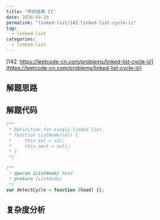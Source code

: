 ```yaml
---
title: "环形链表 II"
date: 2020-03-26
permalink: "linked-list/142.linked-list-cycle-ii"
tag:
  - linked-list
categories:
  - linked-list
---
```


[142. https://leetcode-cn.com/problems/linked-list-cycle-ii/](https://leetcode-cn.com/problems/linked-list-cycle-ii/)

## 解题思路

## 解题代码

```js
/**
 * Definition for singly-linked list.
 * function ListNode(val) {
 *     this.val = val;
 *     this.next = null;
 * }
 */

/**
 * @param {ListNode} head
 * @return {ListNode}
 */
var detectCycle = function (head) {};
```

## 复杂度分析
